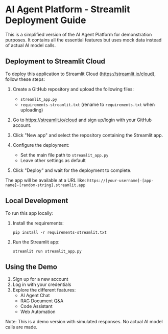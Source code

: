 # AI Agent Platform - Streamlit Deployment Guide

This is a simplified version of the AI Agent Platform for demonstration purposes. It contains all the essential features but uses mock data instead of actual AI model calls.

## Deployment to Streamlit Cloud

To deploy this application to Streamlit Cloud (https://streamlit.io/cloud), follow these steps:

1. Create a GitHub repository and upload the following files:
   - `streamlit_app.py`
   - `requirements-streamlit.txt` (rename to `requirements.txt` when uploading)

2. Go to https://streamlit.io/cloud and sign up/login with your GitHub account.

3. Click "New app" and select the repository containing the Streamlit app.

4. Configure the deployment:
   - Set the main file path to `streamlit_app.py`
   - Leave other settings as default

5. Click "Deploy" and wait for the deployment to complete. 

The app will be available at a URL like: `https://[your-username]-[app-name]-[random-string].streamlit.app`

## Local Development

To run this app locally:

1. Install the requirements:
   ```
   pip install -r requirements-streamlit.txt
   ```

2. Run the Streamlit app:
   ```
   streamlit run streamlit_app.py
   ```

## Using the Demo

1. Sign up for a new account
2. Log in with your credentials
3. Explore the different features:
   - AI Agent Chat
   - RAG Document Q&A
   - Code Assistant
   - Web Automation

Note: This is a demo version with simulated responses. No actual AI model calls are made. 